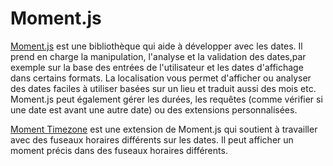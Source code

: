 # Moment.js

[Moment.js](http://momentjs.com/) est une bibliothèque qui aide à développer avec les dates. Il prend en charge la manipulation, l'analyse et la validation des dates,par exemple sur la base des entrées de l'utilisateur et les dates d'affichage dans certains formats. La localisation vous permet d'afficher ou analyser des dates faciles à utiliser basées sur un lieu et traduit aussi des mois etc.
Moment.js peut également gérer les durées, les requêtes (comme vérifier si une date est avant une autre date) ou des extensions personnalisées.

[Moment Timezone](http://momentjs.com/timezone/) est une extension de Moment.js qui soutient à travailler avec des fuseaux horaires différents sur les dates. Il peut afficher un moment précis dans des fuseaux horaires différents.
